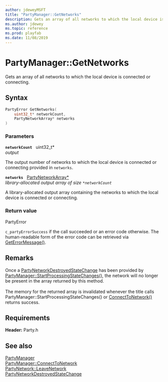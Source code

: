 ```yaml
---
author: jdeweyMSFT
title: "PartyManager::GetNetworks"
description: Gets an array of all networks to which the local device is connected or connecting.
ms.author: jdewey
ms.topic: reference
ms.prod: playfab
ms.date: 11/08/2019
---
```


# PartyManager::GetNetworks  

Gets an array of all networks to which the local device is connected or connecting.  

## Syntax  
  
```cpp
PartyError GetNetworks(  
    uint32_t* networkCount,  
    PartyNetworkArray* networks  
)  
```  
  
### Parameters  
  
**`networkCount`** &nbsp; uint32_t*  
*output*  
  
The output number of networks to which the local device is connected or connecting provided in `networks`.  
  
**`networks`** &nbsp; [PartyNetworkArray*](../../../typedefs.md)  
*library-allocated output array of size `*networkCount`*  
  
A library-allocated output array containing the networks to which the local device is connected or connecting.  
  
  
### Return value  
PartyError
  
```c_partyErrorSuccess``` if the call succeeded or an error code otherwise. The human-readable form of the error code can be retrieved via [GetErrorMessage()](partymanager_geterrormessage.md).
  
## Remarks  
  
Once a [PartyNetworkDestroyedStateChange](../../../structs/partynetworkdestroyedstatechange.md) has been provided by [PartyManager::StartProcessingStateChanges()](partymanager_startprocessingstatechanges.md), the network will no longer be present in the array returned by this method. <br /><br /> The memory for the returned array is invalidated whenever the title calls PartyManager::StartProcessingStateChanges() or [ConnectToNetwork()](partymanager_connecttonetwork.md) returns success.
  
## Requirements  
  
**Header:** Party.h
  
## See also  
[PartyManager](../partymanager.md)  
[PartyManager::ConnectToNetwork](partymanager_connecttonetwork.md)  
[PartyNetwork::LeaveNetwork](../../PartyNetwork/methods/partynetwork_leavenetwork.md)  
[PartyNetworkDestroyedStateChange](../../../structs/partynetworkdestroyedstatechange.md)
  
  
